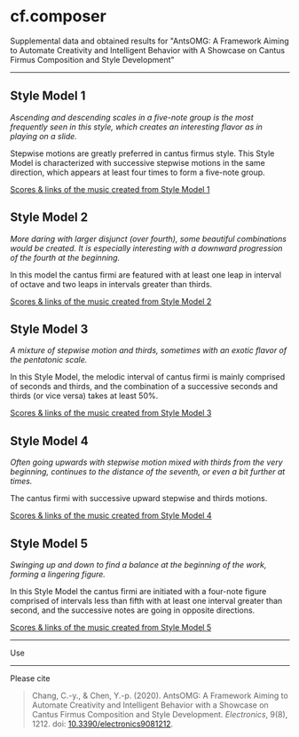 cf.composer
========

Supplemental data and obtained results for "AntsOMG: A Framework Aiming to Automate Creativity and Intelligent Behavior with A Showcase on Cantus Firmus Composition and Style Development"

----------


Style Model 1
------------

*Ascending and descending scales in a five-note group is the most frequently seen in this style, which creates an interesting flavor as in playing on a slide.*

Stepwise motions are greatly preferred in cantus firmus style. This Style Model is characterized with successive stepwise motions in the same direction, which appears at least four times to form a five-note group.

[Scores & links of the music created from Style Model 1](StyleModel1.md)


Style Model 2
------------

*More daring with larger disjunct (over fourth), some beautiful combinations would be created. It is especially interesting with a downward progression of the fourth at the beginning.*

In this model the cantus firmi are featured with at least one leap in interval of octave and two leaps in intervals greater than thirds.

[Scores & links of the music created from Style Model 2](StyleModel2.md)


Style Model 3
------------

*A mixture of stepwise motion and thirds, sometimes with an exotic flavor of the pentatonic scale.*

In this Style Model, the melodic interval of cantus firmi is mainly comprised of seconds and thirds, and the combination of a successive seconds and thirds (or vice versa) takes at least 50%.

[Scores & links of the music created from Style Model 3](StyleModel3.md)


Style Model 4
------------

*Often going upwards with stepwise motion mixed with thirds from the very beginning, continues to the distance of the seventh, or even a bit further at times.*

The cantus firmi with successive upward stepwise and thirds motions.

[Scores & links of the music created from Style Model 4](StyleModel4.md)


Style Model 5
------------

*Swinging up and down to find a balance at the beginning of the work, forming a lingering figure.*

In this Style Model the cantus firmi are initiated with a four-note figure comprised of intervals less than fifth with at least one interval greater than second, and the successive notes are going in opposite directions.

[Scores & links of the music created from Style Model 5](StyleModel5.md)

----------

Use
___

Please cite

> Chang, C.-y., & Chen, Y.-p. (2020). AntsOMG: A Framework Aiming to Automate Creativity and Intelligent Behavior with a Showcase on Cantus Firmus Composition and Style Development. <i>Electronics</i>, 9(8), 1212. doi: [10.3390/electronics9081212](http://dx.doi.org/10.3390/electronics9081212).
